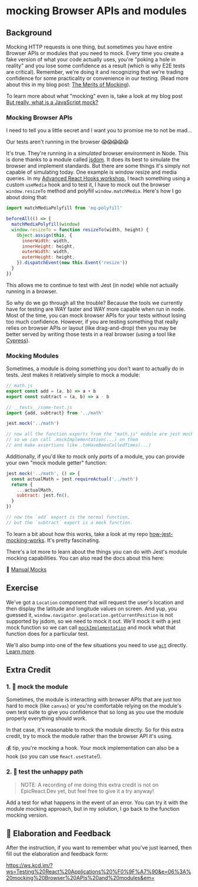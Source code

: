 # mocking Browser APIs and modules

## Background

Mocking HTTP requests is one thing, but sometimes you have entire Browser APIs or modules that you need to mock. Every time you create a fake version of what your code actually uses, you're "poking a hole in reality" and you lose some confidence as a result (which is why E2E tests are critical). Remember, we're doing it and recognizing that we're trading confidence for some practicality or
convenience in our testing. (Read more about this in my blog post:
[The Merits of Mocking](https://kentcdodds.com/blog/the-merits-of-mocking)).

To learn more about what "mocking" even is, take a look at my blog post
[But really, what is a JavaScript mock?](https://kentcdodds.com/blog/but-really-what-is-a-javascript-mock)

### Mocking Browser APIs

I need to tell you a little secret and I want you to promise me to not be mad...

Our tests aren't running in the browser 😱😱😱😱😱

It's true. They're running in a _simulated_ browser environment in Node. This is
done thanks to a module called [jsdom](https://github.com/jsdom/jsdom). It does
its best to simulate the browser and implement standards. But there are some
things it's simply not capable of simulating today. One example is window resize
and media queries. In my
[Advanced React Hooks workshop](https://kentcdodds.com/workshops/advanced-react-hooks),
I teach something using a custom `useMedia` hook and to test it, I have to mock
out the browser `window.resizeTo` method and polyfill `window.matchMedia`.
Here's how I go about doing that:

```javascript
import matchMediaPolyfill from 'mq-polyfill'

beforeAll(() => {
  matchMediaPolyfill(window)
  window.resizeTo = function resizeTo(width, height) {
    Object.assign(this, {
      innerWidth: width,
      innerHeight: height,
      outerWidth: width,
      outerHeight: height,
    }).dispatchEvent(new this.Event('resize'))
  }
})
```

This allows me to continue to test with Jest (in node) while not actually
running in a browser.

So why do we go through all the trouble? Because the tools we currently have for
testing are WAY faster and WAY more capable when run in node. Most of the time,
you can mock browser APIs for your tests without losing too much confidence.
However, if you are testing something that really relies on browser APIs or
layout (like drag-and-drop) then you may be better served by writing those tests
in a real browser (using a tool like [Cypress](https://cypress.io)).

### Mocking Modules

Sometimes, a module is doing something you don't want to actually do in tests.
Jest makes it relatively simple to mock a module:

```javascript
// math.js
export const add = (a, b) => a + b
export const subtract = (a, b) => a - b

// __tests__/some-test.js
import {add, subtract} from '../math'

jest.mock('../math')

// now all the function exports from the "math.js" module are jest mock functions
// so we can call .mockImplementation(...) on them
// and make assertions like .toHaveBeenCalledTimes(...)
```

Additionally, if you'd like to mock only _parts_ of a module, you can provide
your own "mock module getter" function:

```javascript
jest.mock('../math', () => {
  const actualMath = jest.requireActual('../math')
  return {
    ...actualMath,
    subtract: jest.fn(),
  }
})

// now the `add` export is the normal function,
// but the `subtract` export is a mock function.
```

To learn a bit about how this works, take a look at my repo
[how-jest-mocking-works](https://github.com/kentcdodds/how-jest-mocking-works).
It's pretty fascinating.

There's a lot more to learn about the things you can do with Jest's module
mocking capabilities. You can also read the docs about this here:

📜 [Manual Mocks](https://jestjs.io/docs/en/manual-mocks)

## Exercise

We've got a `Location` component that will request the user's location and then
display the latitude and longitude values on screen. And yup, you guessed it,
`window.navigator.geolocation.getCurrentPosition` is not supported by jsdom, so
we need to mock it out. We'll mock it with a jest mock function so we can call
[`mockImplementation`](https://jestjs.io/docs/en/mock-function-api#mockfnmockimplementationfn)
and mock what that function does for a particular test.

We'll also bump into one of the few situations you need to use
[`act`](https://reactjs.org/docs/test-utils.html#act) directly.
[Learn more](https://kentcdodds.com/blog/fix-the-not-wrapped-in-act-warning).

## Extra Credit

### 1. 💯 mock the module

Sometimes, the module is interacting with browser APIs that are just too hard to
mock (like `canvas`) or you're comfortable relying on the module's own test
suite to give you confidence that so long as you use the module properly
everything should work.

In that case, it's reasonable to mock the module directly. So for this extra
credit, try to mock the module rather than the browser API it's using.

💰 tip, you're mocking a hook. Your mock implementation can also be a hook (so
you can use `React.useState`!).

### 2. 💯 test the unhappy path

> NOTE: A recording of me doing this extra credit is not on EpicReact.Dev yet,
> but feel free to give it a try anyway!

Add a test for what happens in the event of an error. You can try it with the
module mocking approach, but in my solution, I go back to the function mocking
version.

## 🦉 Elaboration and Feedback

After the instruction, if you want to remember what you've just learned, then
fill out the elaboration and feedback form:

https://ws.kcd.im/?ws=Testing%20React%20Applications%20%F0%9F%A7%90&e=06%3A%20mocking%20Browser%20APIs%20and%20modules&em=
